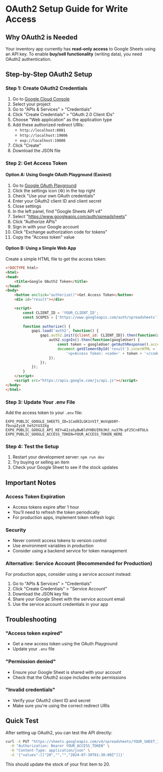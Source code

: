 # OAuth2 Setup Guide for Write Access

## Why OAuth2 is Needed

Your inventory app currently has **read-only access** to Google Sheets using an API key. To enable **buy/sell functionality** (writing data), you need OAuth2 authentication.

## Step-by-Step OAuth2 Setup

### Step 1: Create OAuth2 Credentials

1. Go to [Google Cloud Console](https://console.cloud.google.com/)
2. Select your project
3. Go to "APIs & Services" > "Credentials"
4. Click "Create Credentials" > "OAuth 2.0 Client IDs"
5. Choose "Web application" as the application type
6. Add these authorized redirect URIs:
   - `http://localhost:8081`
   - `http://localhost:19006`
   - `exp://localhost:19000`
7. Click "Create"
8. Download the JSON file

### Step 2: Get Access Token

#### Option A: Using Google OAuth Playground (Easiest)

1. Go to [Google OAuth Playground](https://developers.google.com/oauthplayground/)
2. Click the settings icon (⚙️) in the top right
3. Check "Use your own OAuth credentials"
4. Enter your OAuth2 client ID and client secret
5. Close settings
6. In the left panel, find "Google Sheets API v4"
7. Select "https://www.googleapis.com/auth/spreadsheets"
8. Click "Authorize APIs"
9. Sign in with your Google account
10. Click "Exchange authorization code for tokens"
11. Copy the "Access token" value

#### Option B: Using a Simple Web App

Create a simple HTML file to get the access token:

```html
<!DOCTYPE html>
<html>
<head>
    <title>Google OAuth2 Token</title>
</head>
<body>
    <button onclick="authorize()">Get Access Token</button>
    <div id="result"></div>

    <script>
        const CLIENT_ID = 'YOUR_CLIENT_ID';
        const SCOPES = ['https://www.googleapis.com/auth/spreadsheets'];
        
        function authorize() {
            gapi.load('auth2', function() {
                gapi.auth2.init({client_id: CLIENT_ID}).then(function(auth2) {
                    auth2.signIn().then(function(googleUser) {
                        const token = googleUser.getAuthResponse().access_token;
                        document.getElementById('result').innerHTML = 
                            '<p>Access Token: <code>' + token + '</code></p>';
                    });
                });
            });
        }
    </script>
    <script src="https://apis.google.com/js/api.js"></script>
</body>
</html>
```

### Step 3: Update Your .env File

Add the access token to your `.env` file:

```env
EXPO_PUBLIC_GOOGLE_SHEETS_ID=1Cad8ILGK1nVIf_WoVqbb0Y-fbvxpIyi0_he52tU32Xg
EXPO_PUBLIC_GOOGLE_API_KEY=AIzaSyBwBldYHDUIRb3HJ_nu37N-pF25Cn8TULk
EXPO_PUBLIC_GOOGLE_ACCESS_TOKEN=YOUR_ACCESS_TOKEN_HERE
```

### Step 4: Test the Setup

1. Restart your development server: `npm run dev`
2. Try buying or selling an item
3. Check your Google Sheet to see if the stock updates

## Important Notes

### Access Token Expiration
- Access tokens expire after 1 hour
- You'll need to refresh the token periodically
- For production apps, implement token refresh logic

### Security
- Never commit access tokens to version control
- Use environment variables in production
- Consider using a backend service for token management

### Alternative: Service Account (Recommended for Production)

For production apps, consider using a service account instead:

1. Go to "APIs & Services" > "Credentials"
2. Click "Create Credentials" > "Service Account"
3. Download the JSON key file
4. Share your Google Sheet with the service account email
5. Use the service account credentials in your app

## Troubleshooting

### "Access token expired"
- Get a new access token using the OAuth Playground
- Update your `.env` file

### "Permission denied"
- Ensure your Google Sheet is shared with your account
- Check that the OAuth2 scope includes write permissions

### "Invalid credentials"
- Verify your OAuth2 client ID and secret
- Make sure you're using the correct redirect URIs

## Quick Test

After setting up OAuth2, you can test the API directly:

```bash
curl -X PUT "https://sheets.googleapis.com/v4/spreadsheets/YOUR_SHEET_ID/values/Sheet1!C2:F2?valueInputOption=USER_ENTERED" \
  -H "Authorization: Bearer YOUR_ACCESS_TOKEN" \
  -H "Content-Type: application/json" \
  -d '{"values":[["20","","","2024-07-30T01:30:00Z"]]}'
```

This should update the stock of your first item to 20. 